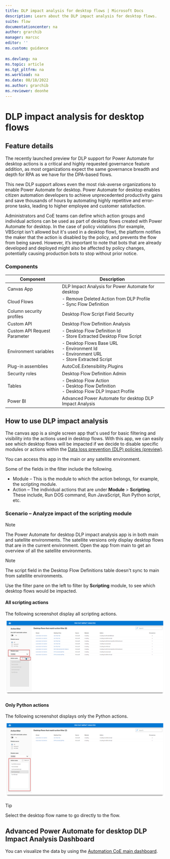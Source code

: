 ```yaml
---
title: DLP impact analysis for desktop flows | Microsoft Docs
description: Learn about the DLP impact analysis for desktop flows.
suite: flow
documentationcenter: na
author: grarchib
manager: marcsc
editor: ''
ms.custom: guidance

ms.devlang: na
ms.topic: article
ms.tgt_pltfrm: na
ms.workload: na
ms.date: 08/18/2022
ms.author: grarchib
ms.reviewer: deonhe
---
```


# DLP impact analysis for desktop flows

## Feature details

The recently launched preview for DLP support for Power Automate for desktop actions is a critical and highly requested governance feature addition, as most organizations expect the same governance breadth and depth for RPA as we have for the DPA-based flows. <!--todo: dpa? and, need a link to the preview for DLP support for Power Automate for desktop actions-->

This new DLP support allows even the most risk-averse organizations to enable Power Automate for desktop.  Power Automate for desktop enables citizen automation developers to achieve unprecedented productivity gains and save thousands of hours by automating highly repetitive and error-prone tasks, leading to higher employee and customer satisfaction.

Administrators and CoE teams can define which action groups and individual actions can be used as part of desktop flows created with Power Automate for desktop. In the case of policy violations (for example, VBScript isn't allowed but it's used in a desktop flow), the platform notifies the maker that the action is disabled by the policy, and prevents the flow from being saved. However, it’s important to note that bots that are already developed and deployed might also be affected by policy changes, potentially causing production bots to stop without prior notice.

### Components

Component|Description
---------|-----------
Canvas App|DLP Impact Analysis for Power Automate for desktop
Cloud Flows|- Remove Deleted Action from DLP Profile </br>- Sync Flow Definition
Column security profiles|Desktop Flow Script Field Security
Custom API|Desktop Flow Definition Analysis
Custom API Request Parameter|- Desktop Flow Definition Id </br>- Store Extracted Desktop Flow Script
Environment variables|- Desktop Flows Base URL</br>- Environment Id</br>- Environment URL</br>- Store Extracted Script
Plug-in assemblies|AutoCoE.Extensibility.Plugins
Security roles|Desktop Flow Definition Admin
Tables|- Desktop Flow Action </br>- Desktop Flow Definition </br>- Desktop Flow DLP Impact Profile
Power BI|Advanced Power Automate for desktop DLP Impact Analysis

## How to use DLP impact analysis

The canvas app is a single screen app that's used for basic filtering and visibility into the actions used in desktop flows. With this app, we can easily see which desktop flows will be impacted if we decide to disable specific modules or actions within the [Data loss prevention (DLP) policies (preview)](/power-automate/desktop-flows/data-loss-prevention).

You can access this app in the main or any satellite environment.

Some of the fields in the filter include the following.

- Module – This is the module to which the action belongs, for example, the scripting module.
- Action – The individual actions that are under **Module** > **Scripting**. These include, Run DOS command, Run JavaScript, Run Python script, etc.


<!--todo: removing this. Why is it needed here, it seems it needs context: **Occurrences** are how many times the action is used in the desktop flow. -->

### Scenario – Analyze impact of the scripting module

>[!NOTE]
>The Power Automate for desktop DLP impact analysis app is in both main and satellite environments. The satellite versions only display desktop flows that are in the current environment. Open the app from main to get an overview of all the satellite environments.

>[!NOTE]
>The script field in the Desktop Flow Definitions table doesn't sync to main from satellite environments.  

Use the filter pane on the left to filter by **Scripting** module, to see which desktop flows would be impacted.

#### All scripting actions

The following screenshot display all scripting actions.

![This screenshot displays the scripting actions](media/4b7ee8531f67966b9ae9d175ca1c97d8.png)

#### Only Python actions

The following screenshot displays only the Python actions.

![This screenshot displays only Python actions](media/b62e7161a8ab756d31cee58197ad4a8b.png)

>[!TIP]
>Select the desktop flow name to go directly to the flow.

## Advanced Power Automate for desktop DLP Impact Analysis Dashboard

You can visualize the data by using the [Automation CoE main dashboard](./setup-automation-kit.md#main-dashboard).
